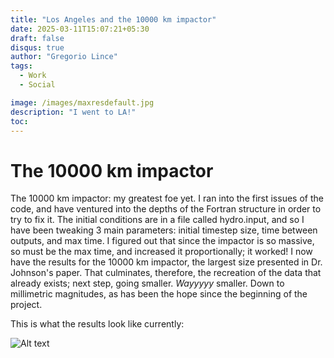 ```yaml
---
title: "Los Angeles and the 10000 km impactor"
date: 2025-03-11T15:07:21+05:30
draft: false 
disqus: true
author: "Gregorio Lince"
tags:
  - Work
  - Social

image: /images/maxresdefault.jpg
description: "I went to LA!"
toc:
---
```


# The 10000 km impactor

The 10000 km impactor: my greatest foe yet. I ran into the first issues of the code, and have ventured into the depths of the Fortran structure in order to try to fix it. The initial conditions are in a file called hydro.input, and so I have been tweaking 3 main parameters: initial timestep size, time between outputs, and max time. I figured out that since the impactor is so massive, so must be the max time, and increased it proportionally; it worked! I now have the results for the 10000 km impactor, the largest size presented in Dr. Johnson's paper. That culminates, therefore, the recreation of the data that already exists; next step, going smaller. _Wayyyyy_ smaller. Down to millimetric magnitudes, as has been the hope since the beginning of the project. 

This is what the results look like currently:

![Alt text](/images/whatsapp1.jpeg "Current results")